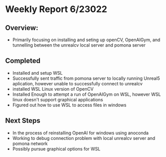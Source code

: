 # Weekly Report 6/23022
## Overview:
  - Primarily focusing on installing and seting up openCV, OpenAIGym, and tunnelling between the unrealcv local server and pomona server
## Completed
  - Installed and setup WSL 
  - Successfully sent traffic from pomona server to locally running Unreal5 aplication, however unable to successfully connect to unrealcv
  - installed WSL Linux version of OpenCV
  - Installed Enough to attempt a run of OpenAIGym on WSL, however WSL linux doesn't support graphical applications
  - Figured out how to use WSL to access files in windows
## Next Steps
  - In the process of reinstalling OpenAI for windows using anoconda
  - Working to debug connection problem with local unrealcv server and pomona network
  - Possibly pursue graphical options for WSL
